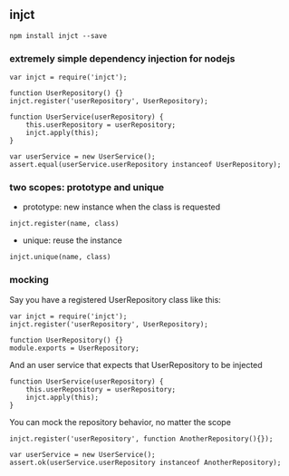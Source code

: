 ## injct

```
npm install injct --save
```

### extremely simple dependency injection for nodejs

```
var injct = require('injct');

function UserRepository() {}
injct.register('userRepository', UserRepository);

function UserService(userRepository) {
    this.userRepository = userRepository;
    injct.apply(this);
}

var userService = new UserService();
assert.equal(userService.userRepository instanceof UserRepository);
```

### two scopes: prototype and unique

* prototype: new instance when the class is requested
```
injct.register(name, class)
```
* unique: reuse the instance
```
injct.unique(name, class)
```

### mocking

Say you have a registered UserRepository class like this:
```
var injct = require('injct');
injct.register('userRepository', UserRepository);

function UserRepository() {}
module.exports = UserRepository;
```

And an user service that expects that UserRepository to be injected
```
function UserService(userRepository) {
    this.userRepository = userRepository;
    injct.apply(this);
}
```

You can mock the repository behavior, no matter the scope

```
injct.register('userRepository', function AnotherRepository(){});

var userService = new UserService();
assert.ok(userService.userRepository instanceof AnotherRepository);
```

